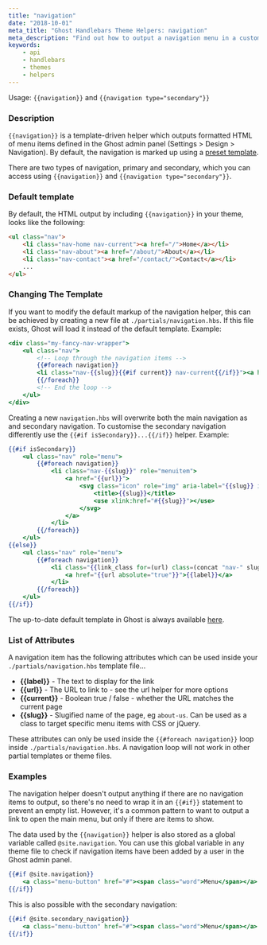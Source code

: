```yaml
---
title: "navigation"
date: "2018-10-01"
meta_title: "Ghost Handlebars Theme Helpers: navigation"
meta_description: "Find out how to output a navigation menu in a custom Ghost theme using the navigation helper. Read more about Ghost themes!"
keywords:
    - api
    - handlebars
    - themes
    - helpers
---
```


Usage: `{{navigation}}` and `{{navigation type="secondary"}}`

### Description

`{{navigation}}` is a template-driven helper which outputs formatted HTML of menu items defined in the Ghost admin panel (Settings > Design > Navigation). By default, the navigation is marked up using a [preset template](https://github.com/TryGhost/Ghost/blob/main/core/frontend/helpers/tpl/navigation.hbs).

There are two types of navigation, primary and secondary, which you can access using `{{navigation}}` and `{{navigation type="secondary"}}`.

### Default template

By default, the HTML output by including `{{navigation}}` in your theme, looks like the following:

```html
<ul class="nav">
    <li class="nav-home nav-current"><a href="/">Home</a></li>
    <li class="nav-about"><a href="/about/">About</a></li>
    <li class="nav-contact"><a href="/contact/">Contact</a></li>
    ...
</ul>
```

### Changing The Template

If you want to modify the default markup of the navigation helper, this can be achieved by creating a new file at `./partials/navigation.hbs`. If this file exists, Ghost will load it instead of the default template. Example:

```handlebars
<div class="my-fancy-nav-wrapper">
    <ul class="nav">
        <!-- Loop through the navigation items -->
        {{#foreach navigation}}
        <li class="nav-{{slug}}{{#if current}} nav-current{{/if}}"><a href="{{url absolute="true"}}">{{label}}</a></li>
        {{/foreach}}
        <!-- End the loop -->
    </ul>
</div>
```

Creating a new `navigation.hbs` will overwrite both the main navigation as and secondary navigation. To customise the secondary navigation differently use the `{{#if isSecondary}}...{{/if}}` helper. Example:

```handlebars
{{#if isSecondary}}
    <ul class="nav" role="menu">
        {{#foreach navigation}}
            <li class="nav-{{slug}}" role="menuitem">
                <a href="{{url}}">
                    <svg class="icon" role="img" aria-label="{{slug}} icon">
                        <title>{{slug}}</title>
                        <use xlink:href="#{{slug}}"></use>
                    </svg>
                </a>
            </li>
        {{/foreach}}
    </ul>
{{else}}
    <ul class="nav" role="menu">
        {{#foreach navigation}}
            <li class="{{link_class for=(url) class=(concat "nav-" slug)}}" role="menuitem">
                <a href="{{url absolute="true"}}">{{label}}</a>
            </li>
        {{/foreach}}
    </ul>
{{/if}}
```

The up-to-date default template in Ghost is always available [here](https://github.com/TryGhost/Ghost/blob/main/core/frontend/helpers/tpl/navigation.hbs).

### List of Attributes

A navigation item has the following attributes which can be used inside your `./partials/navigation.hbs` template file...

* **{{label}}** - The text to display for the link
* **{{url}}** - The URL to link to - see the url helper for more options
* **{{current}}** - Boolean true / false - whether the URL matches the current page
* **{{slug}}** - Slugified name of the page, eg `about-us`. Can be used as a class to target specific menu items with CSS or jQuery.

These attributes can only be used inside the `{{#foreach navigation}}` loop inside `./partials/navigation.hbs`. A navigation loop will not work in other partial templates or theme files.

### Examples

The navigation helper doesn't output anything if there are no navigation items to output, so there's no need to wrap it in an `{{#if}}` statement to prevent an empty list. However, it's a common pattern to want to output a link to open the main menu, but only if there are items to show.

The data used by the `{{navigation}}` helper is also stored as a global variable called `@site.navigation`. You can use this global variable in any theme file to check if navigation items have been added by a user in the Ghost admin panel.

```handlebars
{{#if @site.navigation}}
    <a class="menu-button" href="#"><span class="word">Menu</span></a>
{{/if}}
```

This is also possible with the secondary navigation:

```handlebars
{{#if @site.secondary_navigation}}
    <a class="menu-button" href="#"><span class="word">Menu</span></a>
{{/if}}
```
